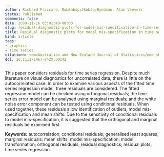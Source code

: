 ```yaml
---
author: Richard Fraccaro, Rob&nbsp;J&nbsp;Hyndman, Alan Veevers
Status: Published
comments: false
date: 2000-11-16 03:01:48+00:00
slug: residual-diagnostic-plots-for-model-mis-specification-in-time-series-regression
title: Residual diagnostic plots for model mis-specification in time series regression
kind: article
tags:
- graphics
- time series
citationn: <em>Australian and New Zealand Journal of Statistics</em> <b>42</b>(4), 463-477
doi: 10.1111/1467-842X.00142
---
```


This paper considers residuals for time series regression. Despite much literature on visual diagnostics for uncorrelated data, there is little on the autocorrelated case. In order to examine various aspects of the fitted time series regression model, three residuals are considered. The fitted regression model can be checked using orthogonal residuals; the time series error model can be analysed using marginal residuals; and the white noise error component can be tested using conditional residuals. When used together, these residuals allow identification of outliers, model mis-specification and mean shifts. Due to the sensitivity of conditional residuals to model mis-specification, it is suggested that the orthogonal and marginal residuals be examined first.

**Keywords:** autocorrelation; conditional residuals; generalised least squares; marginal residuals; mean shifts; model mis-specification; model transformation; orthogonal residuals; residual diagnostics; residual plots; time series regression.  
  

